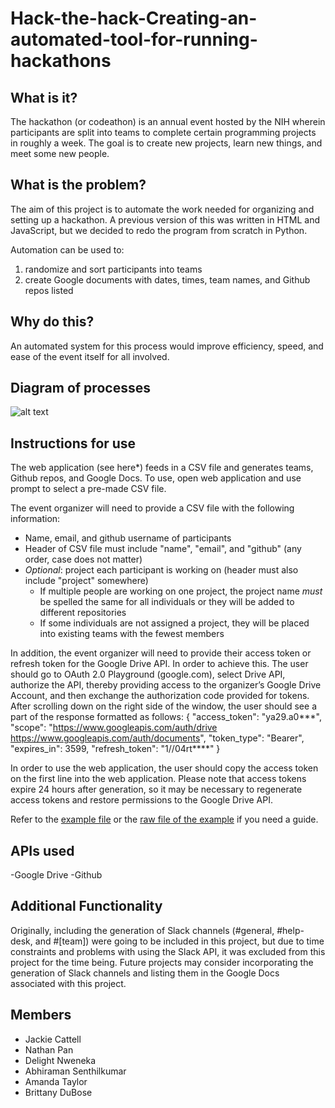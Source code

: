 # Hack-the-hack-Creating-an-automated-tool-for-running-hackathons

## What is it?
The hackathon (or codeathon) is an annual event hosted by the NIH wherein participants are split into teams to complete certain programming projects in roughly a week. The goal is to create new projects, learn new things, and meet some new people.

## What is the problem?
The aim of this project is to automate the work needed for organizing and setting up a hackathon. A previous version of this was written in HTML and JavaScript, but we decided to redo the program from scratch in Python. 

Automation can be used to:
 1) randomize and sort participants into teams
 2) create Google documents with dates, times, team names, and Github repos listed

## Why do this?
An automated system for this process would improve efficiency, speed, and ease of the event itself for all involved. 

## Diagram of processes
![alt text](https://docs.google.com/drawings/d/e/2PACX-1vTUZnEbbunInRaQ6JCAM62nry_Y4job_lOI_c5roBZ2BxGQUKSfUdgWM2LaX0PN1PS3nUgmlceM1rt_/pub?w=960&h=720)

## Instructions for use
The web application (see here*) feeds in a CSV file and generates teams, Github repos, and Google Docs. To use, open web application and use prompt to select a pre-made CSV file.

The event organizer will need to provide a CSV file with the following information:
- Name, email, and github username of participants
- Header of CSV file must include "name", "email", and "github" (any order, case does not matter)
- *Optional*: project each participant is working on (header must also include "project" somewhere)
  - If multiple people are working on one project, the project name *must* be spelled the same for all individuals or they will be added to different repositories
  - If some individuals are not assigned a project, they will be placed into existing teams with the fewest members

In addition, the event organizer will need to provide their access token or refresh token for the Google Drive API. In order to achieve this. The user should go to OAuth 2.0 Playground (google.com), select Drive API, authorize the API, thereby providing access to the organizer’s Google Drive Account, and then exchange the authorization code provided for tokens. After scrolling down on the right side of the window, the user should see a part of the response formatted as follows:
{
  "access_token": "ya29.a0***",
  "scope": "https://www.googleapis.com/auth/drive https://www.googleapis.com/auth/documents",
  "token_type": "Bearer",
  "expires_in": 3599,
  "refresh_token": "1//04rt****"
}

In order to use the web application, the user should copy  the access token on the first line into the web application. Please note that access tokens expire 24 hours after generation, so it may be necessary to regenerate access tokens and restore permissions to the Google Drive API.

Refer to the [example file](https://github.com/STRIDES-Codes/Hack-the-hack-Creating-an-automated-tool-for-running-hackathons/blob/main/example.csv) or the [raw file of the example](https://raw.githubusercontent.com/STRIDES-Codes/Hack-the-hack-Creating-an-automated-tool-for-running-hackathons/main/example.csv) if you need a guide.

## APIs used
 -Google Drive
 -Github

## Additional Functionality 
Originally, including the generation of Slack channels (#general, #help-desk, and #[team]) were going to be included in this project, but due to time constraints and problems with using the Slack API, it was excluded from this project for the time being. Future projects may consider incorporating the generation of Slack channels and listing them in the Google Docs associated with this project.

## Members  
- Jackie Cattell
- Nathan Pan
- Delight Nweneka
- Abhiraman Senthilkumar
- Amanda Taylor
- Brittany DuBose
